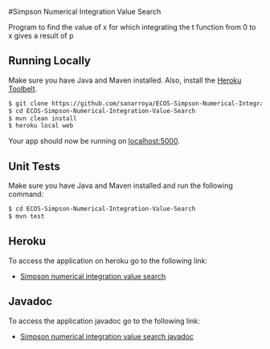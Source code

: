 #Simpson Numerical Integration Value Search 

Program to find the value of x for which integrating the t function from 0 to x gives a result of p

## Running Locally

Make sure you have Java and Maven installed.  Also, install the [Heroku Toolbelt](https://toolbelt.heroku.com/).

```sh
$ git clone https://github.com/sanarroya/ECOS-Simpson-Numerical-Integration.git
$ cd ECOS-Simpson-Numerical-Integration-Value-Search
$ mvn clean install
$ heroku local web
```

Your app should now be running on [localhost:5000](http://localhost:5000/).

## Unit Tests

Make sure you have Java and Maven installed and run the following command:

```sh
$ cd ECOS-Simpson-Numerical-Integration-Value-Search
$ mvn test
```

## Heroku

To access the application on heroku go to the following link:

- [Simpson numerical integration value search](https://salty-meadow-44541.herokuapp.com/simpsonIntegralXValue)

## Javadoc

To access the application javadoc go to the following link:
- [Simpson numerical integration value search javadoc](http://sanarroya.github.io/ECOS-Simpson-Numerical-Integration-Value-Search/target/site/apidocs/index.html)
